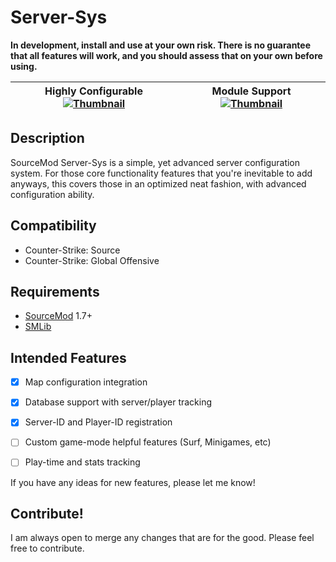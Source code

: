 # Server-Sys
**In development, install and use at your own risk. There is no guarantee that all features will work, and you should assess that on your own before using.**

| Highly Configurable [![Thumbnail](http://whocodes.pw/ss/2015-07-02_23-33-40-thumbnail.jpg)](http://whocodes.pw/ss/2015-07-02_23-33-40.png) | Module Support [![Thumbnail](http://whocodes.pw/ss/2015-07-02_23-55-43.png)](http://whocodes.pw/ss/2015-07-02_23-52-14.png) |
|:------------------------------------------------------------------------------------------------------------------------------------------:|:---------------------------------------------------------------------------------------------------------------------------:|

## Description
SourceMod Server-Sys is a simple, yet advanced server configuration system. For those core functionality features that you're inevitable to add anyways, this covers those in an optimized neat fashion, with advanced configuration ability.

## Compatibility
* Counter-Strike: Source
* Counter-Strike: Global Offensive

## Requirements
* [SourceMod](http://sourcemod.net/) 1.7+
* [SMLib](http://github.com/bcserv/smlib/)

## Intended Features
* [x] Map configuration integration
* [x] Database support with server/player tracking
* [x] Server-ID and Player-ID registration
* [ ] Custom game-mode helpful features (Surf, Minigames, etc)
* [ ] Play-time and stats tracking


If you have any ideas for new features, please let me know!

## Contribute!
I am always open to merge any changes that are for the good. Please feel free to contribute.

